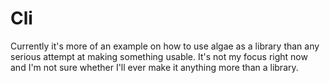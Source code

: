 # Cli
Currently it's more of an example on how to use algae as a library than
any serious attempt at making something usable. It's not my focus right
now and I'm not sure whether I'll ever make it anything more than a
library.
